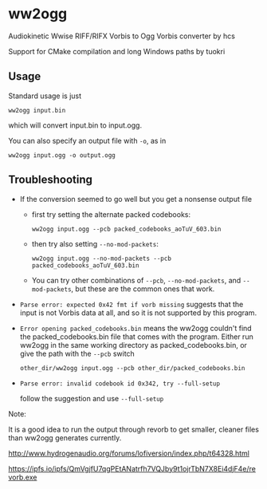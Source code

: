 ww2ogg
======

Audiokinetic Wwise RIFF/RIFX Vorbis to Ogg Vorbis converter by hcs

Support for CMake compilation and long Windows paths by tuokri

Usage
----
Standard usage is just

`ww2ogg input.bin`

which will convert input.bin to input.ogg.

You can also specify an output file with `-o`, as in

`ww2ogg input.ogg -o output.ogg`


Troubleshooting
--------------------------------------------------------------------------------

* If the conversion seemed to go well but you get a nonsense output file
  * first try setting the alternate packed codebooks:
    
    `ww2ogg input.ogg --pcb packed_codebooks_aoTuV_603.bin`
  
  * then try also setting `--no-mod-packets`:
  
    `ww2ogg input.ogg --no-mod-packets --pcb packed_codebooks_aoTuV_603.bin`

  * You can try other combinations of `--pcb`, `--no-mod-packets`,
    and `--mod-packets`, but these are the common ones that work.

* `Parse error: expected 0x42 fmt if vorb missing` suggests that the input is
   not Vorbis data at all, and so it is not supported by this program.

* `Error opening packed_codebooks.bin` means the ww2ogg couldn't find the
   packed_codebooks.bin file that comes with the program. Either run ww2ogg
   in the same working directory as packed_codebooks.bin, or give the path with
   the `--pcb` switch

   `other_dir/ww2ogg input.ogg --pcb other_dir/packed_codebooks.bin`

* `Parse error: invalid codebook id 0x342, try --full-setup`

   follow the suggestion and use `--full-setup`


Note:

It is a good idea to run the output through revorb to get smaller,
cleaner files than ww2ogg generates currently.

http://www.hydrogenaudio.org/forums/lofiversion/index.php/t64328.html

https://ipfs.io/ipfs/QmVgjfU7qgPEtANatrfh7VQJby9t1ojrTbN7X8Ei4djF4e/revorb.exe
